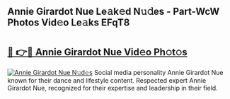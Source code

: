 ## Annie Girardot Nue Le𝚊k𝚎d N𝚞𝚍es - Part-WcW Photos Vid𝚎o Le𝚊ks EFqT8

# <h2><a href="http://fb54zz.evod.top/?m=Annie+Girardot+Nue">🔗 👉🔴 Annie Girardot Nue Vid𝚎o Ph𝚘t𝚘s</a></h2>

[![Annie Girardot Nue N𝚞d𝚎s](https://i.imgur.com/8V9OHl7.gif)](http://fb54zz.evod.top/?m=Annie+Girardot+Nue)
Social media personality Annie Girardot Nue known for their dance and lifestyle content. Respected expert Annie Girardot Nue, recognized for their expertise and leadership in their field. 
